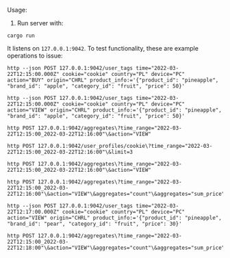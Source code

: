 Usage:
1. Run server with:
```shell
cargo run
```
It listens on `127.0.0.1:9042`. To test functionality, these are example operations to issue:

```shell
http --json POST 127.0.0.1:9042/user_tags time="2022-03-22T12:15:00.000Z" cookie="cookie" country="PL" device="PC" action="BUY" origin="CHRL" product_info:='{"product_id": "pineapple", "brand_id": "apple", "category_id": "fruit", "price": 50}'
```

```shell
http --json POST 127.0.0.1:9042/user_tags time="2022-03-22T12:15:00.000Z" cookie="cookie" country="PL" device="PC" action="VIEW" origin="CHRL" product_info:='{"product_id": "pineapple", "brand_id": "apple", "category_id": "fruit", "price": 50}'
```

```shell
http POST 127.0.0.1:9042/aggregates\?time_range="2022-03-22T12:15:00_2022-03-22T12:16:00"\&action="VIEW"
```

```shell
http POST 127.0.0.1:9042/user_profiles/cookie\?time_range="2022-03-22T12:15:00_2022-03-22T12:16:00"\&limit=3
```

```shell
http POST 127.0.0.1:9042/aggregates\?time_range="2022-03-22T12:15:00_2022-03-22T12:16:00"\&action="VIEW"
```

```shell
http POST 127.0.0.1:9042/aggregates\?time_range="2022-03-22T12:15:00_2022-03-22T12:16:00"\&action="VIEW"\&aggregates="count"\&aggregates="sum_price"
```

```shell
http --json POST 127.0.0.1:9042/user_tags time="2022-03-22T12:17:00.000Z" cookie="cookie" country="PL" device="PC" action="VIEW" origin="CHRL" product_info:='{"product_id": "pineapple", "brand_id": "pear", "category_id": "fruit", "price": 30}'
```

```shell
http POST 127.0.0.1:9042/aggregates\?time_range="2022-03-22T12:15:00_2022-03-22T12:18:00"\&action="VIEW"\&aggregates="count"\&aggregates="sum_price"
```